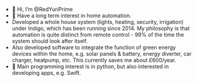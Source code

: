 - 👋 Hi, I’m @RedYuriPrime
- 👀 Have a long term interest in home automation.
- Developed a whole house system (lights, heating, security, irrigation) under Indigo, which has been running since 2014. My philosophy is that automation is quite distinct from remote control - 99% of the time the system should look after itself.
- Also developed software to integrate the function of green energy devices within the home, e.g. solar panels & battery, energy diverter, car charger, heatpump, etc. This currently saves me about £600/year. 
- 🌱 Main programming interest is in python, but also interested in developing apps, e.g. Swift. 

<!---
RedYuriPrime/RedYuriPrime is a ✨ special ✨ repository because its `README.md` (this file) appears on your GitHub profile.
You can click the Preview link to take a look at your changes.
--->
